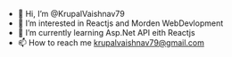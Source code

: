 - 👋 Hi, I’m @KrupalVaishnav79
- 👀 I’m interested in Reactjs and Morden WebDevlopment
- 🌱 I’m currently learning Asp.Net API eith Reactjs
- 📫 How to reach me krupalvaishnav79@gmail.com 

<!---
KrupalVaishnav79/KrupalVaishnav79 is a ✨ special ✨ repository because its `README.md` (this file) appears on your GitHub profile.
You can click the Preview link to take a look at your changes.
--->
